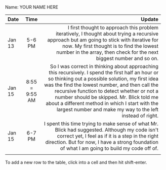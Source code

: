 Name: YOUR NAME HERE

| Date   |      Time      |                                                                                                                                                                                                                                                                                                                                                                                                            Update |
|:-------|:--------------:|------------------------------------------------------------------------------------------------------------------------------------------------------------------------------------------------------------------------------------------------------------------------------------------------------------------------------------------------------------------------------------------------------------------:|
| Jan 13 |     5-6 PM     |                                                                                                                                                     I first thought to approach this problem iteratively, I thought about trying a recursive approach but am going to stick with iterative for now. My first thought is to find the lowest number in the array, then check for the next biggest number and so on. |
| Jan 15 | 8:55 = 9:55 AM | So I was correct in thinking about approaching this recursively. I spend the first half an hour or so thinking out a possible solution, my first idea was the find the lowest number, and then call the recursive function to detect whether or not a number should be skipped. Mr. Blick told me about a different method in which I start with the largest number and make my way to the left instead of right. |
| Jan 15 |     6-7 PM     |                                                                                                                                                                 I spent this time trying to make sense of what Mr. Blick had suggested. Although my code isn't correct yet, I feel as if it is a step in the right direction. But for now, I have a strong foundation of what I am going to build my code off of. |
|        |                |                                                                                                                                                                                                                                                                                                                                                                                                                   |


To add a new row to the table, click into a cell and then hit shift-enter.